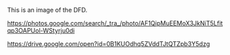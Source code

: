 This is an image of the DFD.

https://photos.google.com/search/_tra_/photo/AF1QipMuEEMoX3JkNiT5Lfitqp3OAPUol-WStyrju0di

https://drive.google.com/open?id=0B1KUOdhq5ZVddTJtQTZpb3Y5dzg
